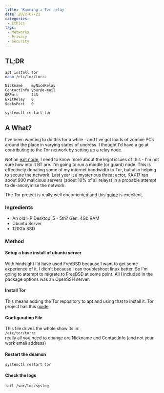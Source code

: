 ```yaml
---
title: 'Running a Tor relay'
date: 2022-07-21
categories:
 - Ethics
tags:
 - Networks
 - Privacy
 - Security
---
```


## TL;DR

```bash
apt install tor  
nano /etc/tor/torrc
```

```bash
Nickname    myNiceRelay
ContactInfo your@e-mail
ORPort      443  
ExitRelay   0  
SocksPort   0
```

```bash
systemctl restart tor
```

## A What?

I've been wanting to do this for a while - and I've got loads of zombie PCs around the place in varying states of undress. I thought I'd have a go at contributing to the Tor network by setting up a relay node.

Not an [exit node](https://community.torproject.org/relay/types-of-relays/), I need to know more about the legal issues of this - I'm not sure how into it BT are. I'm going to run a middle (or guard) node. This is effectively donating some of my internet bandwidth to Tor, but also helping to secure the network. Last year it a mysterious threat actor, [KAX17](https://blog.malwarebytes.com/reports/2021/12/was-threat-actor-kax17-de-anonymizing-the-tor-network/) ran about 900 malicious servers (about 10% of all relays) in a probable attempt to de-anonymise the network.

The Tor project is really well documented and this <a href="https://community.torproject.org/relay/" target="_blank">guide</a> is excellent.

### Ingredients

- An old HP Desktop i5 - 5th? Gen. 4Gb RAM
- Ubuntu Server
- 120Gb SSD

### Method

#### Setup a base install of ubuntu server

With hindsight I'd have used FreeBSD because I want to get some experience of it. I didn't because I can troubleshoot linux better. So I'm going to attempt to migrate to FreeBSD at some point. All I included in the package options was an OpenSSH server.

#### Install Tor

This means adding the Tor repository to apt and using that to install it. Tor project has this [guide](https://support.torproject.org/apt/tor-deb-repo/)

#### Configuration File

This file drives the whole show its in:  
`/etc/tor/torrc`  
really all you need to change are Nickname and ContactInfo (and not your work email address)

#### Restart the deamon

`systemctl restart tor`

#### Check the logs

`tail /var/log/syslog`
